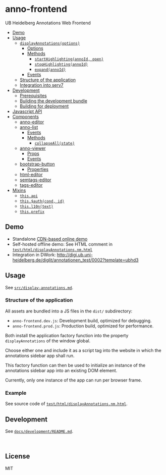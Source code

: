 ﻿
<!--#echo json="package.json" key="name" underline="=" -->
anno-frontend
=============
<!--/#echo -->

<!--#echo json="package.json" key="description" -->
UB Heidelberg Annotations Web Frontend
<!--/#echo -->



<!-- BEGIN-MARKDOWN-TOC -->
* [Demo](#demo)
* [Usage](#usage)
	* [`displayAnnotations(options)`](#displayannotationsoptions)
		* [Options](#options)
		* [Methods](#methods)
			* [`startHighlighting(annoId, open)`](#starthighlightingannoid-open)
			* [`stopHighlighting(annoId)`](#stophighlightingannoid)
			* [`expand(annoId)`](#expandannoid)
		* [Events](#events)
	* [Structure of the application](#structure-of-the-application)
	* [Integration into serv7](#integration-into-serv7)
* [Development](#development)
	* [Prerequisites](#prerequisites)
	* [Building the development bundle](#building-the-development-bundle)
	* [Building for deployment](#building-for-deployment)
* [Javascript API ](#javascript-api-)
* [Components](#components)
	* [anno-editor](#anno-editor)
	* [anno-list](#anno-list)
		* [Events](#events-1)
		* [Methods](#methods-1)
			* [`collapseAll(state)`](#collapseallstate)
	* [anno-viewer](#anno-viewer)
		* [Props](#props)
		* [Events](#events-2)
	* [bootstrap-button](#bootstrap-button)
		* [Properties](#properties)
	* [html-editor](#html-editor)
	* [semtags-editor](#semtags-editor)
	* [tags-editor](#tags-editor)
* [Mixins](#mixins)
	* [`this.api`](#thisapi)
	* [`this.$auth(cond, id)`](#thisauthcond-id)
	* [`this.l10n(text)`](#thisl10ntext)
	* [`this.prefix`](#thisprefix)

<!-- END-MARKDOWN-TOC -->

Demo
----

* Standalone [CDN-based online demo](test/html/displayAnnotations.dev.html)
* Self-hosted offline demo: See HTML comment in
  [`test/html/displayAnnotations.nm.html`](test/html/displayAnnotations.nm.html)
* Integration in DWork: http://digi.ub.uni-heidelberg.de/diglit/annotationen_test/0002?template=ubhd3



## Usage

See [`src/display-annotations.md`](src/display-annotations.md).



### Structure of the application

All assets are bundled into a JS files in the `dist/` subdirectory:

* `anno-frontend.dev.js`: Development build, optimized for debugging.
* `anno-frontend.prod.js`: Production build, optimized for performance.

Both install the application factory function into the property
`displayAnnotations`
of the window global.

Choose either one and include it as a script tag into the website in which
the annotations sidebar app shall run.

This factory function can then be used to initialize an instance of the
annotations sidebar app into an existing DOM element.

Currently, only one instance of the app can run per browser frame.


### Example

See source code of
[`test/html/displayAnnotations.nm.html`](test/html/displayAnnotations.nm.html).



## Development

See [`docs/development/README.md`](docs/development/README.md).



&nbsp;


License
-------
<!--#echo json="package.json" key=".license" -->
MIT
<!--/#echo -->
